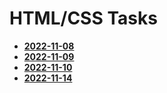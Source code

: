 # HTML/CSS Tasks
- [**2022-11-08**](https://arnoldastumenas.github.io/Namu-darbai/2022-11-08/Juoda.html) 
- [**2022-11-09**](https://arnoldastumenas.github.io/Namu-darbai/2022-11-09/Uzduotis.html) 
- [**2022-11-10**](https://arnoldastumenas.github.io/Namu-darbai/2022-11-10/text.html) 
- [**2022-11-14**](https://arnoldastumenas.github.io/Namu-darbai/2022-11-14/formos.html) 




 
